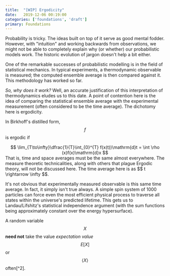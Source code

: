 ```yaml
---
title:  "[WIP] Ergodicity"
date:   2019-12-06 00:19:00
categories: ['foundations', 'draft']
primary: Foundations
---
```

<script type="text/javascript" src="https://cdn.mathjax.org/mathjax/latest/MathJax.js?config=TeX-AMS_HTML"></script>

Probability is tricky. The ideas built on top of it serve as good mental fodder. However, with "intuition" and working backwards from observations, we might not be able to completely explain why (or whether) our probabilistic models work. The historic evolution of jargon doesn't help a bit either. 

One of the remarkable successes of probabilistic modelling is in the field of statistical mechanics. In typical experiments, a thermodynamic observable is measured; the computed ensemble average is then compared against it. This methodology has worked so far. 

_So, why does it work?_ Well, an accurate justification of this interpretation of thermodynamics eludes us to this date. A point of contention here is the idea of comparing the statistical ensemble average with the experimental measurement (often considered to be the time average). The dichotomy here is ergodicity. 

In Birkhoff's distilled form, $$ f $$ is ergodic if 
<center>$$ \lim_{T\to\infty}\dfrac{1}{T}\int_{0}^{T} f(x(t))\mathrm{d}t = \int \rho (x)f(x)\mathrm{d}x $$</center>
That is, time and space averages must be the same almost everywhere. The measure theoretic technicalities, along with others that plague Ergodic theory, will not be discussed here. The time average here is as $$ t \rightarrow \infty $$. 

It's not obvious that experimentally measured observable is this same time average. In fact, it simply isn't true always. A simple spin system of 1000 particles can force even the most efficient physical process to traverse all states within the universe's predicted lifetime. This gets us to Landau/Lifshitz's statistical independence argument (with the sum functions being approximately constant over the energy hypersurface).

A random variable $$ X $$ **need not** take the value _expectation value_ $$ E[X] $$ or $$ \left\langle X \right\rangle $$ often[^2].


